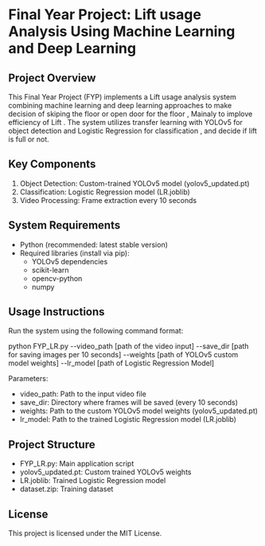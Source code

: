 Final Year Project: Lift usage Analysis Using Machine Learning and Deep Learning
================================================================================

Project Overview
---------------
This Final Year Project (FYP) implements a Lift usage analysis system combining machine learning and deep learning approaches to make decision of skiping the floor or open door for the floor , Mainaly to implove efficiency of Lift . The system utilizes transfer learning with YOLOv5 for object detection and Logistic Regression for classification , and decide if lift is full or not.

Key Components
-------------
1. Object Detection: Custom-trained YOLOv5 model (yolov5_updated.pt)
2. Classification: Logistic Regression model (LR.joblib)
3. Video Processing: Frame extraction every 10 seconds

System Requirements
-----------------
- Python (recommended: latest stable version)
- Required libraries (install via pip):
  - YOLOv5 dependencies
  - scikit-learn
  - opencv-python
  - numpy

Usage Instructions
----------------
Run the system using the following command format:

python FYP_LR.py --video_path [path of the video input] --save_dir [path for saving images per 10 seconds] --weights [path of YOLOv5 custom model weights] --lr_model [path of Logistic Regression Model]


Parameters:
- video_path: Path to the input video file
- save_dir: Directory where frames will be saved (every 10 seconds)
- weights: Path to the custom YOLOv5 model weights (yolov5_updated.pt)
- lr_model: Path to the trained Logistic Regression model (LR.joblib)

Project Structure
---------------
- FYP_LR.py: Main application script
- yolov5_updated.pt: Custom trained YOLOv5 weights
- LR.joblib: Trained Logistic Regression model
- dataset.zip: Training dataset

License
-------
This project is licensed under the MIT License.




